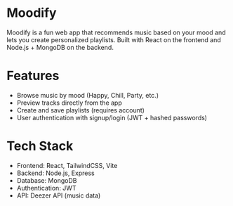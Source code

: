 # Moodify
Moodify is a fun web app that recommends music based on your mood and lets you create personalized playlists. Built with React on the frontend and Node.js + MongoDB on the backend.

# Features
- Browse music by mood (Happy, Chill, Party, etc.)
- Preview tracks directly from the app
- Create and save playlists (requires account)
- User authentication with signup/login (JWT + hashed passwords)

# Tech Stack
- Frontend: React, TailwindCSS, Vite
- Backend: Node.js, Express
- Database: MongoDB
- Authentication: JWT
- API: Deezer API (music data)
